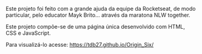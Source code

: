 Este projeto foi feito com a grande ajuda da equipe da Rocketseat, de modo particular, pelo educator Mayk Brito... através da maratona NLW together.

Este projeto compõe-se de uma página única desenvolvido com HTML, CSS e JavaScript.

Para visualizá-lo acesse: https://tdb27.github.io/Origin_Six/
